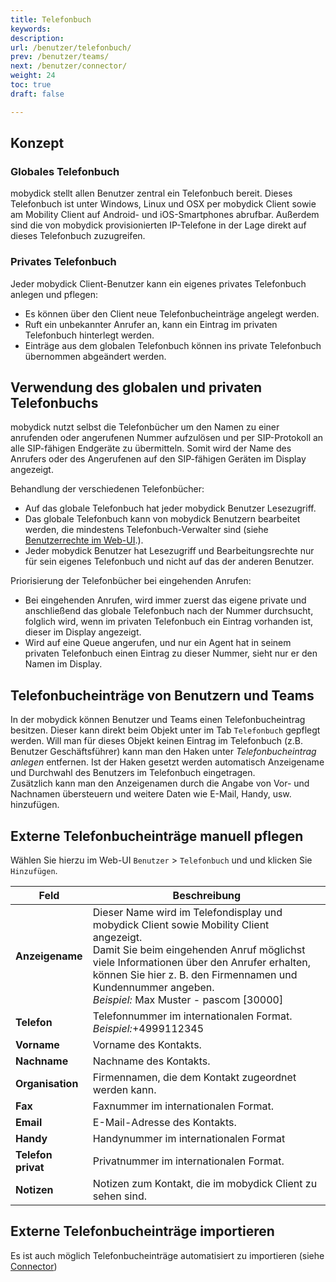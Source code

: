 ```yaml
---
title: Telefonbuch
keywords:
description:
url: /benutzer/telefonbuch/
prev: /benutzer/teams/
next: /benutzer/connector/
weight: 24
toc: true
draft: false

---
```



## Konzept

### Globales Telefonbuch

mobydick stellt allen Benutzer zentral ein Telefonbuch bereit. Dieses Telefonbuch ist unter Windows, Linux und OSX per mobydick Client sowie am Mobility Client auf Android- und iOS-Smartphones abrufbar. Außerdem sind die von mobydick provisionierten IP-Telefone in der Lage direkt auf dieses Telefonbuch zuzugreifen.

### Privates Telefonbuch
Jeder mobydick Client-Benutzer kann ein eigenes privates Telefonbuch anlegen und pflegen:

* Es können über den Client neue Telefonbucheinträge angelegt werden.
* Ruft ein unbekannter Anrufer an, kann ein Eintrag im privaten Telefonbuch hinterlegt werden.
* Einträge aus dem globalen Telefonbuch können ins private Telefonbuch übernommen abgeändert werden.


## Verwendung des globalen und privaten Telefonbuchs

mobydick nutzt selbst die Telefonbücher um den Namen zu einer anrufenden oder angerufenen Nummer aufzulösen und per SIP-Protokoll an alle SIP-fähigen Endgeräte zu übermitteln. Somit wird der Name des Anrufers oder des Angerufenen auf den SIP-fähigen Geräten im Display angezeigt.

Behandlung der verschiedenen Telefonbücher:

* Auf das globale Telefonbuch hat jeder mobydick Benutzer Lesezugriff.
* Das globale Telefonbuch kann von mobydick Benutzern bearbeitet werden, die mindestens Telefonbuch-Verwalter sind (siehe
[Benutzerrechte im Web-UI](../user/#benutzerrechte-im-web-ui).).
* Jeder mobydick Benutzer hat Lesezugriff und Bearbeitungsrechte nur für sein eigenes Telefonbuch und nicht auf das der anderen Benutzer.

Priorisierung der Telefonbücher bei eingehenden Anrufen:

* Bei eingehenden Anrufen, wird immer zuerst das eigene private und anschließend das globale Telefonbuch nach der Nummer durchsucht, folglich wird, wenn im privaten Telefonbuch ein Eintrag vorhanden ist, dieser im Display angezeigt.
* Wird auf eine Queue angerufen, und nur ein Agent hat in seinem privaten Telefonbuch einen Eintrag zu dieser Nummer, sieht nur er den Namen im Display.

## Telefonbucheinträge von Benutzern und Teams

In der mobydick können Benutzer und Teams einen Telefonbucheintrag besitzen. Dieser kann direkt beim Objekt unter im Tab `Telefonbuch` gepflegt werden. Will man für dieses Objekt keinen Eintrag im Telefonbuch (z.B. Benutzer Geschäftsführer) kann man den Haken unter *Telefonbucheintrag anlegen* entfernen. Ist der Haken gesetzt werden automatisch Anzeigename und Durchwahl des Benutzers im Telefonbuch eingetragen.  
Zusätzlich kann man den Anzeigenamen durch die Angabe von Vor- und Nachnamen übersteuern und weitere Daten wie E-Mail, Handy, usw. hinzufügen.

## Externe Telefonbucheinträge manuell pflegen

Wählen Sie hierzu im Web-UI `Benutzer` > `Telefonbuch` und und klicken Sie `Hinzufügen`.

|Feld|Beschreibung|
|---|---|
|**Anzeigename**|Dieser Name wird im Telefondisplay und mobydick Client sowie Mobility Client angezeigt.<br>Damit Sie beim eingehenden Anruf möglichst viele Informationen über den Anrufer erhalten, können Sie hier z. B. den Firmennamen und Kundennummer angeben.<br>*Beispiel:* Max Muster - pascom [30000]|
|**Telefon**|Telefonnummer im internationalen Format.<br>*Beispiel:*+4999112345|
|**Vorname**|Vorname des Kontakts.|
|**Nachname**|Nachname des Kontakts.|
|**Organisation**|Firmennamen, die dem Kontakt zugeordnet werden kann.|
|**Fax**|Faxnummer im internationalen Format.|
|**Email**|E-Mail-Adresse des Kontakts.|
|**Handy**|Handynummer im internationalen Format|
|**Telefon privat**|Privatnummer im internationalen Format.|
|**Notizen**|Notizen zum Kontakt, die im mobydick Client zu sehen sind.|

## Externe Telefonbucheinträge importieren

Es ist auch möglich Telefonbucheinträge automatisiert zu importieren (siehe [Connector](../connector))
